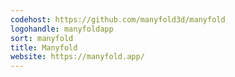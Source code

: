 ```yaml
---
codehost: https://github.com/manyfold3d/manyfold
logohandle: manyfoldapp
sort: manyfold
title: Manyfold
website: https://manyfold.app/
---
```

